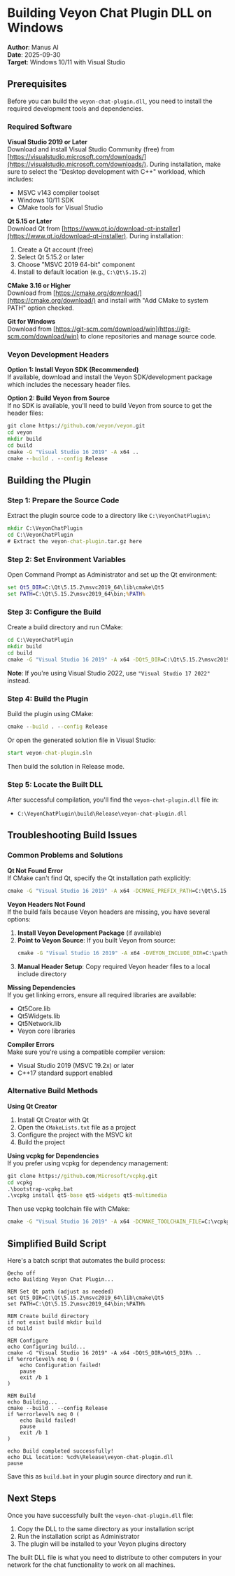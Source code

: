 # Building Veyon Chat Plugin DLL on Windows

**Author**: Manus AI  
**Date**: 2025-09-30  
**Target**: Windows 10/11 with Visual Studio

## Prerequisites

Before you can build the `veyon-chat-plugin.dll`, you need to install the required development tools and dependencies.

### Required Software

**Visual Studio 2019 or Later**  
Download and install Visual Studio Community (free) from [https://visualstudio.microsoft.com/downloads/](https://visualstudio.microsoft.com/downloads/). During installation, make sure to select the "Desktop development with C++" workload, which includes:
- MSVC v143 compiler toolset
- Windows 10/11 SDK
- CMake tools for Visual Studio

**Qt 5.15 or Later**  
Download Qt from [https://www.qt.io/download-qt-installer](https://www.qt.io/download-qt-installer). During installation:
1. Create a Qt account (free)
2. Select Qt 5.15.2 or later
3. Choose "MSVC 2019 64-bit" component
4. Install to default location (e.g., `C:\Qt\5.15.2`)

**CMake 3.16 or Higher**  
Download from [https://cmake.org/download/](https://cmake.org/download/) and install with "Add CMake to system PATH" option checked.

**Git for Windows**  
Download from [https://git-scm.com/download/win](https://git-scm.com/download/win) to clone repositories and manage source code.

### Veyon Development Headers

**Option 1: Install Veyon SDK (Recommended)**  
If available, download and install the Veyon SDK/development package which includes the necessary header files.

**Option 2: Build Veyon from Source**  
If no SDK is available, you'll need to build Veyon from source to get the header files:

```cmd
git clone https://github.com/veyon/veyon.git
cd veyon
mkdir build
cd build
cmake -G "Visual Studio 16 2019" -A x64 ..
cmake --build . --config Release
```

## Building the Plugin

### Step 1: Prepare the Source Code

Extract the plugin source code to a directory like `C:\VeyonChatPlugin\`:

```cmd
mkdir C:\VeyonChatPlugin
cd C:\VeyonChatPlugin
# Extract the veyon-chat-plugin.tar.gz here
```

### Step 2: Set Environment Variables

Open Command Prompt as Administrator and set up the Qt environment:

```cmd
set Qt5_DIR=C:\Qt\5.15.2\msvc2019_64\lib\cmake\Qt5
set PATH=C:\Qt\5.15.2\msvc2019_64\bin;%PATH%
```

### Step 3: Configure the Build

Create a build directory and run CMake:

```cmd
cd C:\VeyonChatPlugin
mkdir build
cd build
cmake -G "Visual Studio 16 2019" -A x64 -DQt5_DIR=C:\Qt\5.15.2\msvc2019_64\lib\cmake\Qt5 ..
```

**Note**: If you're using Visual Studio 2022, use `"Visual Studio 17 2022"` instead.

### Step 4: Build the Plugin

Build the plugin using CMake:

```cmd
cmake --build . --config Release
```

Or open the generated solution file in Visual Studio:

```cmd
start veyon-chat-plugin.sln
```

Then build the solution in Release mode.

### Step 5: Locate the Built DLL

After successful compilation, you'll find the `veyon-chat-plugin.dll` file in:
- `C:\VeyonChatPlugin\build\Release\veyon-chat-plugin.dll`

## Troubleshooting Build Issues

### Common Problems and Solutions

**Qt Not Found Error**  
If CMake can't find Qt, specify the Qt installation path explicitly:

```cmd
cmake -G "Visual Studio 16 2019" -A x64 -DCMAKE_PREFIX_PATH=C:\Qt\5.15.2\msvc2019_64 ..
```

**Veyon Headers Not Found**  
If the build fails because Veyon headers are missing, you have several options:

1. **Install Veyon Development Package** (if available)
2. **Point to Veyon Source**: If you built Veyon from source:
   ```cmd
   cmake -G "Visual Studio 16 2019" -A x64 -DVEYON_INCLUDE_DIR=C:\path\to\veyon\core\include ..
   ```
3. **Manual Header Setup**: Copy required Veyon header files to a local include directory

**Missing Dependencies**  
If you get linking errors, ensure all required libraries are available:
- Qt5Core.lib
- Qt5Widgets.lib  
- Qt5Network.lib
- Veyon core libraries

**Compiler Errors**  
Make sure you're using a compatible compiler version:
- Visual Studio 2019 (MSVC 19.2x) or later
- C++17 standard support enabled

### Alternative Build Methods

**Using Qt Creator**  
1. Install Qt Creator with Qt
2. Open the `CMakeLists.txt` file as a project
3. Configure the project with the MSVC kit
4. Build the project

**Using vcpkg for Dependencies**  
If you prefer using vcpkg for dependency management:

```cmd
git clone https://github.com/Microsoft/vcpkg.git
cd vcpkg
.\bootstrap-vcpkg.bat
.\vcpkg install qt5-base qt5-widgets qt5-multimedia
```

Then use vcpkg toolchain file with CMake:

```cmd
cmake -G "Visual Studio 16 2019" -A x64 -DCMAKE_TOOLCHAIN_FILE=C:\vcpkg\scripts\buildsystems\vcpkg.cmake ..
```

## Simplified Build Script

Here's a batch script that automates the build process:

```batch
@echo off
echo Building Veyon Chat Plugin...

REM Set Qt path (adjust as needed)
set Qt5_DIR=C:\Qt\5.15.2\msvc2019_64\lib\cmake\Qt5
set PATH=C:\Qt\5.15.2\msvc2019_64\bin;%PATH%

REM Create build directory
if not exist build mkdir build
cd build

REM Configure
echo Configuring build...
cmake -G "Visual Studio 16 2019" -A x64 -DQt5_DIR=%Qt5_DIR% ..
if %errorlevel% neq 0 (
    echo Configuration failed!
    pause
    exit /b 1
)

REM Build
echo Building...
cmake --build . --config Release
if %errorlevel% neq 0 (
    echo Build failed!
    pause
    exit /b 1
)

echo Build completed successfully!
echo DLL location: %cd%\Release\veyon-chat-plugin.dll
pause
```

Save this as `build.bat` in your plugin source directory and run it.

## Next Steps

Once you have successfully built the `veyon-chat-plugin.dll` file:

1. Copy the DLL to the same directory as your installation script
2. Run the installation script as Administrator
3. The plugin will be installed to your Veyon plugins directory

The built DLL file is what you need to distribute to other computers in your network for the chat functionality to work on all machines.
